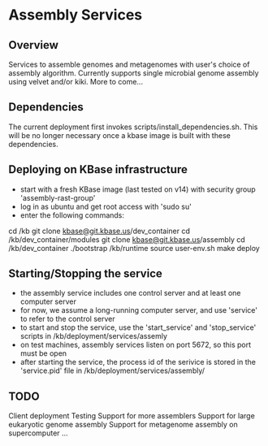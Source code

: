 Assembly Services
===================

Overview
----------
Services to assemble genomes and metagenomes with user's choice of assembly algorithm. 
Currently supports single microbial genome assembly using velvet and/or kiki.
More to come...


Dependencies
----------
The current deployment first invokes scripts/install_dependencies.sh.
This will be no longer necessary once a kbase image is built with these dependencies.



Deploying on KBase infrastructure
----------
* start with a fresh KBase image (last tested on v14) with security group 'assembly-rast-group'
* log in as ubuntu and get root access with 'sudo su'
* enter the following commands:

cd /kb
git clone kbase@git.kbase.us/dev_container
cd /kb/dev_container/modules
git clone kbase@git.kbase.us/assembly
cd /kb/dev_container
./bootstrap /kb/runtime
source user-env.sh
make deploy


Starting/Stopping the service
---------------------------
* the assembly service includes one control server and at least one computer server
* for now, we assume a long-running computer server, and use 'service' to refer to the control server
* to start and stop the service, use the 'start_service' and 'stop_service' scripts in /kb/deployment/services/assemly
* on test machines, assembly services listen on port 5672, so this port must be open
* after starting the service, the process id of the serivice is stored in the 'service.pid' file in /kb/deployment/services/assembly/



TODO
---------------------------
Client deployment
Testing
Support for more assemblers
Support for large eukaryotic genome assembly
Support for metagenome assembly on supercomputer
...